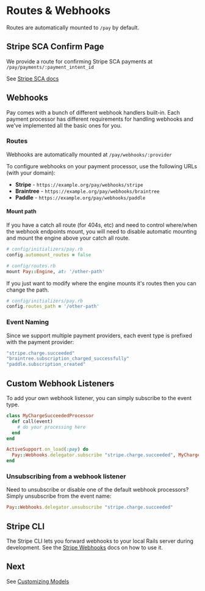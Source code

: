# Routes & Webhooks

Routes are automatically mounted to `/pay` by default.

## Stripe SCA Confirm Page

We provide a route for confirming Stripe SCA payments at `/pay/payments/:payment_intent_id`

See [Stripe SCA docs](stripe/4_sca.md)

## Webhooks

Pay comes with a bunch of different webhook handlers built-in. Each payment processor has different requirements for handling webhooks and we've implemented all the basic ones for you.

### Routes

Webhooks are automatically mounted at `/pay/webhooks/:provider`

To configure webhooks on your payment processor, use the following URLs (with your domain):

* **Stripe** - `https://example.org/pay/webhooks/stripe`
* **Braintree** - `https://example.org/pay/webhooks/braintree`
* **Paddle** - `https://example.org/pay/webhooks/paddle`

#### Mount path

If you have a catch all route (for 404s, etc) and need to control where/when the webhook endpoints mount, you will need to disable automatic mounting and mount the engine above your catch all route.

```ruby
# config/initializers/pay.rb
config.automount_routes = false
```

```ruby
# config/routes.rb
mount Pay::Engine, at: '/other-path'
```

If you just want to modify where the engine mounts it's routes then you can change the path.

```ruby
# config/initializers/pay.rb
config.routes_path = '/other-path'
```

### Event Naming

Since we support multiple payment providers, each event type is prefixed with the payment provider:

```ruby
"stripe.charge.succeeded"
"braintree.subscription_charged_successfully"
"paddle.subscription_created"
```

## Custom Webhook Listeners

To add your own webhook listener, you can simply subscribe to the event type.

```ruby
class MyChargeSucceededProcessor
  def call(event)
    # do your processing here
  end
end

ActiveSupport.on_load(:pay) do
  Pay::Webhooks.delegator.subscribe "stripe.charge.succeeded", MyChargeSucceededProcessor.new
end
```

### Unsubscribing from a webhook listener

Need to unsubscribe or disable one of the default webhook processors? Simply unsubscribe from the event name:

```ruby
Pay::Webhooks.delegator.unsubscribe "stripe.charge.succeeded"
```

## Stripe CLI

The Stripe CLI lets you forward webhooks to your local Rails server during development. See the [Stripe Webhooks](stripe/5_webhooks.md) docs on how to use it.

## Next

See [Customizing Models](8_customizing_models.md)
